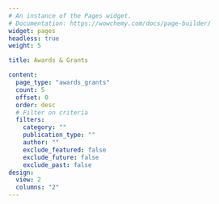 ```yaml
---
# An instance of the Pages widget.
# Documentation: https://wowchemy.com/docs/page-builder/
widget: pages
headless: true
weight: 5

title: Awards & Grants

content:
  page_type: "awards_grants"
  count: 5
  offset: 0
  order: desc
  # Filter on criteria
  filters:
    category: ""
    publication_type: ""
    author: ""
    exclude_featured: false
    exclude_future: false
    exclude_past: false
design:
  view: 2
  columns: "2"
---
```


